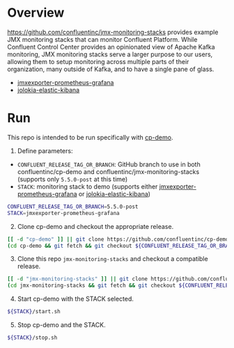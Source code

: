 # Overview

https://github.com/confluentinc/jmx-monitoring-stacks provides example JMX monitoring stacks that can monitor Confluent Platform.
While Confluent Control Center provides an opinionated view of Apache Kafka monitoring, JMX monitoring stacks serve a larger purpose to our users, allowing them to setup monitoring across multiple parts of their organization, many outside of Kafka, and to have a single pane of glass.

* [jmxexporter-prometheus-grafana](jmxexporter-prometheus-grafana)
* [jolokia-elastic-kibana](jolokia-elastic-kibana)

# Run

This repo is intended to be run specifically with [cp-demo](https://github.com/confluentinc/cp-demo).

1. Define parameters:

* `CONFLUENT_RELEASE_TAG_OR_BRANCH`: GitHub branch to use in both confluentinc/cp-demo and confluentinc/jmx-monitoring-stacks (supports only `5.5.0-post` at this time)
* `STACK`: monitoring stack to demo (supports either [jmxexporter-prometheus-grafana](jmxexporter-prometheus-grafana) or [jolokia-elastic-kibana](jolokia-elastic-kibana))

```bash
CONFLUENT_RELEASE_TAG_OR_BRANCH=5.5.0-post
STACK=jmxexporter-prometheus-grafana
```

2. Clone cp-demo and checkout the appropriate release.

```bash
[[ -d "cp-demo" ]] || git clone https://github.com/confluentinc/cp-demo.git
(cd cp-demo && git fetch && git checkout ${CONFLUENT_RELEASE_TAG_OR_BRANCH} && git pull)
```

3. Clone this repo `jmx-monitoring-stacks` and checkout a compatible release.

```bash
[[ -d "jmx-monitoring-stacks" ]] || git clone https://github.com/confluentinc/jmx-monitoring-stacks.git
(cd jmx-monitoring-stacks && git fetch && git checkout ${CONFLUENT_RELEASE_TAG_OR_BRANCH} && git pull)
```

4. Start cp-demo with the STACK selected.

```bash
${STACK}/start.sh
```

5. Stop cp-demo and the STACK.

```bash
${STACK}/stop.sh
```
